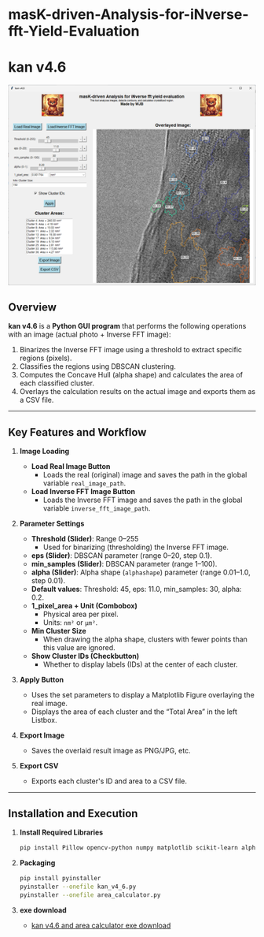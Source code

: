 # masK-driven-Analysis-for-iNverse-fft-Yield-Evaluation  

# kan v4.6  
![alt text](assets/kan_sample.png)
## Overview  
**kan v4.6** is a **Python GUI program** that performs the following operations with an image (actual photo + Inverse FFT image):  

1. Binarizes the Inverse FFT image using a threshold to extract specific regions (pixels).  
2. Classifies the regions using DBSCAN clustering.  
3. Computes the Concave Hull (alpha shape) and calculates the area of each classified cluster.  
4. Overlays the calculation results on the actual image and exports them as a CSV file.  

---

## Key Features and Workflow  

1. **Image Loading**  
   - **Load Real Image Button**  
     - Loads the real (original) image and saves the path in the global variable `real_image_path`.  
   - **Load Inverse FFT Image Button**  
     - Loads the Inverse FFT image and saves the path in the global variable `inverse_fft_image_path`.  

2. **Parameter Settings**  
   - **Threshold (Slider)**: Range 0–255  
     - Used for binarizing (thresholding) the Inverse FFT image.  
   - **eps (Slider)**: DBSCAN parameter (range 0–20, step 0.1).  
   - **min_samples (Slider)**: DBSCAN parameter (range 1–100).  
   - **alpha (Slider)**: Alpha shape (`alphashape`) parameter (range 0.01–1.0, step 0.01).  
   - **Default values**: Threshold: 45, eps: 11.0, min_samples: 30, alpha: 0.2.  
   - **1_pixel_area + Unit (Combobox)**  
     - Physical area per pixel.  
     - Units: `nm²` or `µm²`.  
   - **Min Cluster Size**  
     - When drawing the alpha shape, clusters with fewer points than this value are ignored.  
   - **Show Cluster IDs (Checkbutton)**  
     - Whether to display labels (IDs) at the center of each cluster.  

3. **Apply Button**  
   - Uses the set parameters to display a Matplotlib Figure overlaying the real image.  
   - Displays the area of each cluster and the “Total Area” in the left Listbox.  

4. **Export Image**  
   - Saves the overlaid result image as PNG/JPG, etc.  

5. **Export CSV**  
   - Exports each cluster's ID and area to a CSV file.  

---

## Installation and Execution  

1. **Install Required Libraries**  
   ```bash
   pip install Pillow opencv-python numpy matplotlib scikit-learn alphashape shapely
   ```

2. **Packaging**  
   ```bash
   pip install pyinstaller
   pyinstaller --onefile kan_v4_6.py
   pyinstaller --onefile area_calculator.py
   ```

3. **exe download**
   - [kan v4.6 and area calculator exe download](https://drive.google.com/drive/folders/17UrETzXa2XQx_Zxlp6kS1Rvkj8ptRYmB?usp=share_link)


